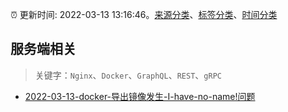 :alarm_clock: 更新时间: 2022-03-13 13:16:46。[来源分类](../README.md)、[标签分类](../TAGS.md)、[时间分类](../TIMELINE.md)

## 服务端相关


> 关键字：`Nginx`、`Docker`、`GraphQL`、`REST`、`gRPC`



- [2022-03-13-docker-导出镜像发生-I-have-no-name!问题](https://www.v2ex.com/t/840037) 